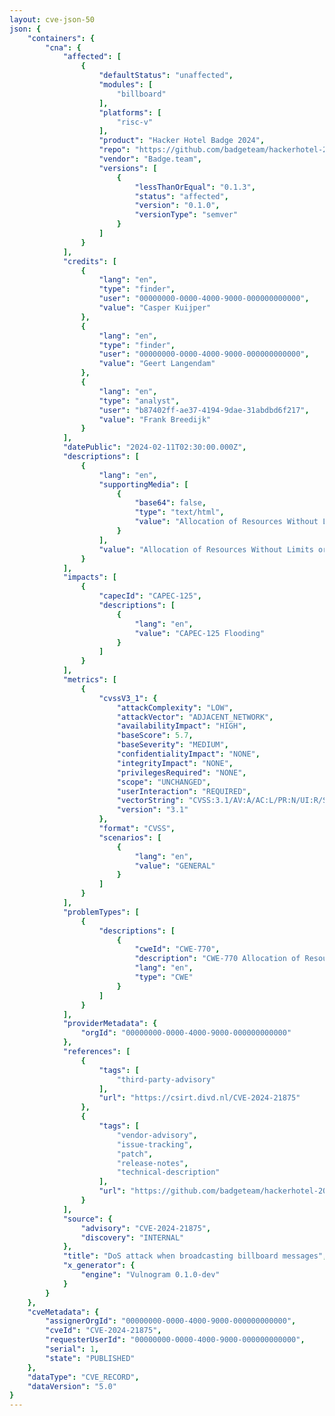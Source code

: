 ```yaml
---
layout: cve-json-50
json: {
    "containers": {
        "cna": {
            "affected": [
                {
                    "defaultStatus": "unaffected",
                    "modules": [
                        "billboard"
                    ],
                    "platforms": [
                        "risc-v"
                    ],
                    "product": "Hacker Hotel Badge 2024",
                    "repo": "https://github.com/badgeteam/hackerhotel-2024-firmware-esp32c6",
                    "vendor": "Badge.team",
                    "versions": [
                        {
                            "lessThanOrEqual": "0.1.3",
                            "status": "affected",
                            "version": "0.1.0",
                            "versionType": "semver"
                        }
                    ]
                }
            ],
            "credits": [
                {
                    "lang": "en",
                    "type": "finder",
                    "user": "00000000-0000-4000-9000-000000000000",
                    "value": "Casper Kuijper"
                },
                {
                    "lang": "en",
                    "type": "finder",
                    "user": "00000000-0000-4000-9000-000000000000",
                    "value": "Geert Langendam"
                },
                {
                    "lang": "en",
                    "type": "analyst",
                    "user": "b87402ff-ae37-4194-9dae-31abdbd6f217",
                    "value": "Frank Breedijk"
                }
            ],
            "datePublic": "2024-02-11T02:30:00.000Z",
            "descriptions": [
                {
                    "lang": "en",
                    "supportingMedia": [
                        {
                            "base64": false,
                            "type": "text/html",
                            "value": "Allocation of Resources Without Limits or Throttling vulnerability in Badge leading to a denial of service attack.Team Hacker Hotel Badge 2024 on risc-v (billboard modules) allows Flooding.<p>This issue affects Hacker Hotel Badge 2024: from 0.1.0 through 0.1.3.</p>"
                        }
                    ],
                    "value": "Allocation of Resources Without Limits or Throttling vulnerability in Badge leading to a denial of service attack.Team Hacker Hotel Badge 2024 on risc-v (billboard modules) allows Flooding.This issue affects Hacker Hotel Badge 2024: from 0.1.0 through 0.1.3.\n\n"
                }
            ],
            "impacts": [
                {
                    "capecId": "CAPEC-125",
                    "descriptions": [
                        {
                            "lang": "en",
                            "value": "CAPEC-125 Flooding"
                        }
                    ]
                }
            ],
            "metrics": [
                {
                    "cvssV3_1": {
                        "attackComplexity": "LOW",
                        "attackVector": "ADJACENT_NETWORK",
                        "availabilityImpact": "HIGH",
                        "baseScore": 5.7,
                        "baseSeverity": "MEDIUM",
                        "confidentialityImpact": "NONE",
                        "integrityImpact": "NONE",
                        "privilegesRequired": "NONE",
                        "scope": "UNCHANGED",
                        "userInteraction": "REQUIRED",
                        "vectorString": "CVSS:3.1/AV:A/AC:L/PR:N/UI:R/S:U/C:N/I:N/A:H",
                        "version": "3.1"
                    },
                    "format": "CVSS",
                    "scenarios": [
                        {
                            "lang": "en",
                            "value": "GENERAL"
                        }
                    ]
                }
            ],
            "problemTypes": [
                {
                    "descriptions": [
                        {
                            "cweId": "CWE-770",
                            "description": "CWE-770 Allocation of Resources Without Limits or Throttling",
                            "lang": "en",
                            "type": "CWE"
                        }
                    ]
                }
            ],
            "providerMetadata": {
                "orgId": "00000000-0000-4000-9000-000000000000"
            },
            "references": [
                {
                    "tags": [
                        "third-party-advisory"
                    ],
                    "url": "https://csirt.divd.nl/CVE-2024-21875"
                },
                {
                    "tags": [
                        "vendor-advisory",
                        "issue-tracking",
                        "patch",
                        "release-notes",
                        "technical-description"
                    ],
                    "url": "https://github.com/badgeteam/hackerhotel-2024-firmware-esp32c6/pull/64"
                }
            ],
            "source": {
                "advisory": "CVE-2024-21875",
                "discovery": "INTERNAL"
            },
            "title": "DoS attack when broadcasting billboard messages",
            "x_generator": {
                "engine": "Vulnogram 0.1.0-dev"
            }
        }
    },
    "cveMetadata": {
        "assignerOrgId": "00000000-0000-4000-9000-000000000000",
        "cveId": "CVE-2024-21875",
        "requesterUserId": "00000000-0000-4000-9000-000000000000",
        "serial": 1,
        "state": "PUBLISHED"
    },
    "dataType": "CVE_RECORD",
    "dataVersion": "5.0"
}
---
```

